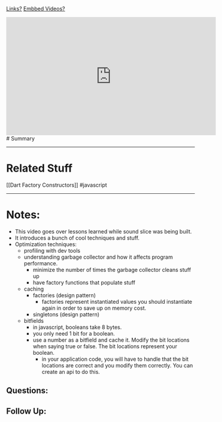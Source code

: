 [Links?](#)
[Embbed Videos?](#)
<iframe width="560" height="315" src="https://www.youtube.com/embed/tcUDwkvAs-Y?si=bBXgCE3jewDL8KPG" title="YouTube video player" frameborder="0" allow="accelerometer; autoplay; clipboard-write; encrypted-media; gyroscope; picture-in-picture; web-share" allowfullscreen></iframe>
# Summary

----
# Related Stuff
[[Dart Factory Constructors]]
#javascript 

----
# Notes:
- This video goes over lessons learned while sound slice was being built.
- It introduces a bunch of cool techniques and stuff.
- Optimization techniques:
	- profiling with dev tools
	- understanding garbage collector and how it affects program performance.
		- minimize the number of times the garbage collector cleans stuff up
		- have factory functions that populate stuff
	- caching
		- factories (design pattern)
			- factories represent instantiated values you should instantiate again in order to save up on memory cost.
		- singletons (design pattern)
	- bitfields 
		- in javascript, booleans take 8 bytes. 
		- you only need 1 bit for a boolean.
		- use a number as a bitfield and cache it. Modify the bit locations when saying true or false. The bit locations represent your boolean. 
			- in your application code, you will have to handle that the bit locations are correct and you modify them correctly. You can create an api to do this. 
## Questions:

## Follow Up:

